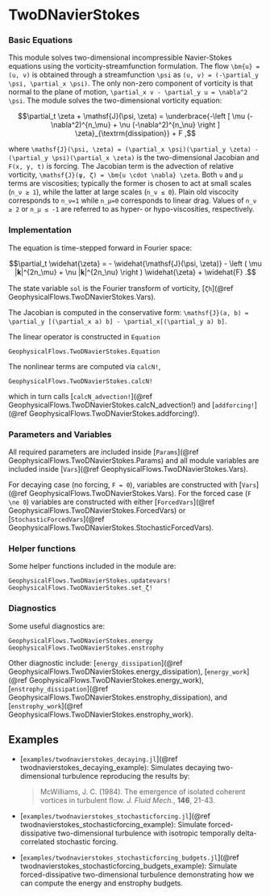 # TwoDNavierStokes


### Basic Equations

This module solves two-dimensional incompressible Navier-Stokes equations using the 
vorticity-streamfunction formulation. The flow ``\bm{u} = (u, v)`` is obtained through a 
streamfunction ``\psi`` as ``(u, v) = (-\partial_y \psi, \partial_x \psi)``. The only non-zero 
component of vorticity is that normal to the plane of motion, 
``\partial_x v - \partial_y u = \nabla^2 \psi``. The module solves the two-dimensional 
vorticity equation:

```math
\partial_t \zeta + \mathsf{J}(\psi, \zeta) = \underbrace{-\left [ \mu (-\nabla^2)^{n_\mu}
+ \nu (-\nabla^2)^{n_\nu} \right ] \zeta}_{\textrm{dissipation}} + F ,
```

where ``\mathsf{J}(\psi, \zeta) = (\partial_x \psi)(\partial_y \zeta) - (\partial_y \psi)(\partial_x \zeta)`` 
is the two-dimensional Jacobian and ``F(x, y, t)`` is forcing. The Jacobian term is the advection
of relative vorticity, ``\mathsf{J}(ψ, ζ) = \bm{u \cdot \nabla} \zeta``. Both ``ν`` and ``μ`` 
terms are viscosities; typically the former is chosen to act at small scales (``n_ν ≥ 1``), 
while the latter at large scales (``n_ν ≤ 0``). Plain old viscocity corresponds to ``n_ν=1`` 
while ``n_μ=0`` corresponds to linear drag. Values of ``n_ν ≥ 2`` or ``n_μ ≤ -1`` are referred 
to as hyper- or hypo-viscosities, respectively.


### Implementation

The equation is time-stepped forward in Fourier space:

```math
\partial_t \widehat{\zeta} = - \widehat{\mathsf{J}(\psi, \zeta)} - \left ( \mu |𝐤|^{2n_\mu}
+ \nu |𝐤|^{2n_\nu} \right ) \widehat{\zeta} + \widehat{F} .
```

The state variable `sol` is the Fourier transform of vorticity, [`ζh`](@ref GeophysicalFlows.TwoDNavierStokes.Vars).

The Jacobian is computed in the conservative form: ``\mathsf{J}(a, b) = 
\partial_y [(\partial_x a) b] - \partial_x[(\partial_y a) b]``.

The linear operator is constructed in `Equation`

```@docs
GeophysicalFlows.TwoDNavierStokes.Equation
```

The nonlinear terms are computed via `calcN!`,

```@docs
GeophysicalFlows.TwoDNavierStokes.calcN!
```

which in turn calls [`calcN_advection!`](@ref GeophysicalFlows.TwoDNavierStokes.calcN_advection!) 
and [`addforcing!`](@ref GeophysicalFlows.TwoDNavierStokes.addforcing!).


### Parameters and Variables

All required parameters are included inside [`Params`](@ref GeophysicalFlows.TwoDNavierStokes.Params)
and all module variables are included inside [`Vars`](@ref GeophysicalFlows.TwoDNavierStokes.Vars).

For decaying case (no forcing, ``F = 0``), variables are constructed with [`Vars`](@ref GeophysicalFlows.TwoDNavierStokes.Vars).
For the forced case (``F \ne 0``) variables are constructed with either [`ForcedVars`](@ref GeophysicalFlows.TwoDNavierStokes.ForcedVars)
or [`StochasticForcedVars`](@ref GeophysicalFlows.TwoDNavierStokes.StochasticForcedVars).


### Helper functions

Some helper functions included in the module are:

```@docs
GeophysicalFlows.TwoDNavierStokes.updatevars!
GeophysicalFlows.TwoDNavierStokes.set_ζ!
```


### Diagnostics

Some useful diagnostics are:

```@docs
GeophysicalFlows.TwoDNavierStokes.energy
GeophysicalFlows.TwoDNavierStokes.enstrophy
```

Other diagnostic include: [`energy_dissipation`](@ref GeophysicalFlows.TwoDNavierStokes.energy_dissipation), 
[`energy_work`](@ref GeophysicalFlows.TwoDNavierStokes.energy_work), 
[`enstrophy_dissipation`](@ref GeophysicalFlows.TwoDNavierStokes.enstrophy_dissipation), and
[`enstrophy_work`](@ref GeophysicalFlows.TwoDNavierStokes.enstrophy_work).


## Examples

- [`examples/twodnavierstokes_decaying.jl`](@ref twodnavierstokes_decaying_example): Simulates decaying two-dimensional
  turbulence reproducing the results by:

  > McWilliams, J. C. (1984). The emergence of isolated coherent vortices in turbulent flow. *J. Fluid Mech.*, **146**, 21-43.

- [`examples/twodnavierstokes_stochasticforcing.jl`](@ref twodnavierstokes_stochasticforcing_example): Simulate forced-dissipative
  two-dimensional turbulence with isotropic temporally delta-correlated stochastic forcing.

- [`examples/twodnavierstokes_stochasticforcing_budgets.jl`](@ref twodnavierstokes_stochasticforcing_budgets_example): Simulate
  forced-dissipative two-dimensional turbulence demonstrating how we can compute the energy and enstrophy budgets.
